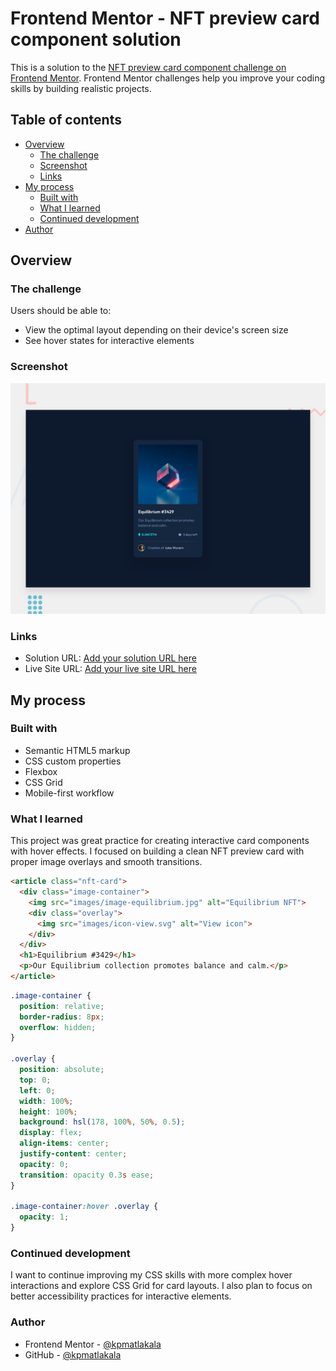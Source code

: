 # Frontend Mentor - NFT preview card component solution

This is a solution to the [NFT preview card component challenge on Frontend Mentor](https://www.frontendmentor.io/challenges/nft-preview-card-component-SbdUL_w0U). Frontend Mentor challenges help you improve your coding skills by building realistic projects.

## Table of contents

- [Overview](#overview)
  - [The challenge](#the-challenge)
  - [Screenshot](#screenshot)
  - [Links](#links)
- [My process](#my-process)
  - [Built with](#built-with)
  - [What I learned](#what-i-learned)
  - [Continued development](#continued-development)
- [Author](#author)

## Overview

### The challenge

Users should be able to:

- View the optimal layout depending on their device's screen size
- See hover states for interactive elements

### Screenshot

![](./preview.jpg)

### Links

- Solution URL: [Add your solution URL here](https://your-solution-url.com)
- Live Site URL: [Add your live site URL here](https://your-live-site-url.com)

## My process

### Built with

- Semantic HTML5 markup
- CSS custom properties
- Flexbox
- CSS Grid
- Mobile-first workflow

### What I learned

This project was great practice for creating interactive card components with hover effects. I focused on building a clean NFT preview card with proper image overlays and smooth transitions.

```html
<article class="nft-card">
  <div class="image-container">
    <img src="images/image-equilibrium.jpg" alt="Equilibrium NFT">
    <div class="overlay">
      <img src="images/icon-view.svg" alt="View icon">
    </div>
  </div>
  <h1>Equilibrium #3429</h1>
  <p>Our Equilibrium collection promotes balance and calm.</p>
</article>
```

```css
.image-container {
  position: relative;
  border-radius: 8px;
  overflow: hidden;
}

.overlay {
  position: absolute;
  top: 0;
  left: 0;
  width: 100%;
  height: 100%;
  background: hsl(178, 100%, 50%, 0.5);
  display: flex;
  align-items: center;
  justify-content: center;
  opacity: 0;
  transition: opacity 0.3s ease;
}

.image-container:hover .overlay {
  opacity: 1;
}
```

### Continued development
I want to continue improving my CSS skills with more complex hover interactions and explore CSS Grid for card layouts. I also plan to focus on better accessibility practices for interactive elements.

### Author
- Frontend Mentor - [@kpmatlakala](https://www.frontendmentor.io/profile/kpmatlakala)
- GitHub - [@kpmatlakala](https://github.com/kpmatlakala)
